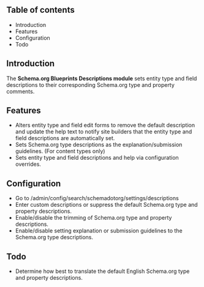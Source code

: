 Table of contents
-----------------

* Introduction
* Features
* Configuration
* Todo


Introduction
------------

The **Schema.org Blueprints Descriptions module** sets entity type and field 
descriptions to their corresponding Schema.org type and property comments.


Features
--------

- Alters entity type and field edit forms to remove the default description and 
  update the help text to notify site builders that the entity type and field
  descriptions are automatically set.
- Sets Schema.org type descriptions as the explanation/submission guidelines.
  (For content types only)
- Sets entity type and field descriptions and help via configuration overrides.


Configuration
-------------

- Go to /admin/config/search/schemadotorg/settings/descriptions
- Enter custom descriptions or suppress the default Schema.org type 
  and property descriptions.
- Enable/disable the trimming of Schema.org type and property descriptions.
- Enable/disable setting explanation or submission guidelines to the Schema.org 
  type descriptions.

Todo
----

- Determine how best to translate the default English Schema.org type
  and property descriptions.
